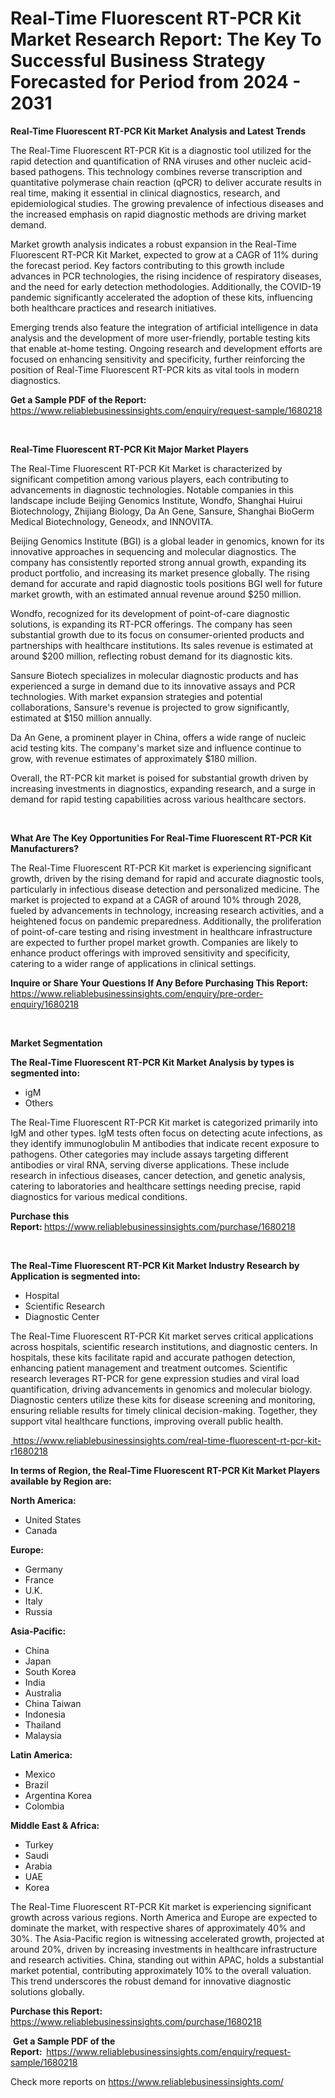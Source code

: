 <p><h1>Real-Time Fluorescent RT-PCR Kit Market Research Report: The Key To Successful Business Strategy Forecasted for Period from 2024 - 2031</h1></p><p><strong>Real-Time Fluorescent RT-PCR Kit Market Analysis and Latest Trends</strong></p>
<p><p>The Real-Time Fluorescent RT-PCR Kit is a diagnostic tool utilized for the rapid detection and quantification of RNA viruses and other nucleic acid-based pathogens. This technology combines reverse transcription and quantitative polymerase chain reaction (qPCR) to deliver accurate results in real time, making it essential in clinical diagnostics, research, and epidemiological studies. The growing prevalence of infectious diseases and the increased emphasis on rapid diagnostic methods are driving market demand. </p><p>Market growth analysis indicates a robust expansion in the Real-Time Fluorescent RT-PCR Kit Market, expected to grow at a CAGR of 11% during the forecast period. Key factors contributing to this growth include advances in PCR technologies, the rising incidence of respiratory diseases, and the need for early detection methodologies. Additionally, the COVID-19 pandemic significantly accelerated the adoption of these kits, influencing both healthcare practices and research initiatives. </p><p>Emerging trends also feature the integration of artificial intelligence in data analysis and the development of more user-friendly, portable testing kits that enable at-home testing. Ongoing research and development efforts are focused on enhancing sensitivity and specificity, further reinforcing the position of Real-Time Fluorescent RT-PCR kits as vital tools in modern diagnostics.</p></p>
<p><strong>Get a Sample PDF of the Report:&nbsp;</strong> <a href="https://www.reliablebusinessinsights.com/enquiry/request-sample/1680218?utm_campaign=1950&utm_medium=2&utm_source=Github&utm_content=ia&utm_term=28122024&utm_id=real-time-fluorescent-rt-pcr-kit">https://www.reliablebusinessinsights.com/enquiry/request-sample/1680218</a></p>
<p>&nbsp;</p>
<p><strong>Real-Time Fluorescent RT-PCR Kit Major Market Players</strong></p>
<p><p>The Real-Time Fluorescent RT-PCR Kit Market is characterized by significant competition among various players, each contributing to advancements in diagnostic technologies. Notable companies in this landscape include Beijing Genomics Institute, Wondfo, Shanghai Huirui Biotechnology, Zhijiang Biology, Da An Gene, Sansure, Shanghai BioGerm Medical Biotechnology, Geneodx, and INNOVITA.</p><p>Beijing Genomics Institute (BGI) is a global leader in genomics, known for its innovative approaches in sequencing and molecular diagnostics. The company has consistently reported strong annual growth, expanding its product portfolio, and increasing its market presence globally. The rising demand for accurate and rapid diagnostic tools positions BGI well for future market growth, with an estimated annual revenue around $250 million.</p><p>Wondfo, recognized for its development of point-of-care diagnostic solutions, is expanding its RT-PCR offerings. The company has seen substantial growth due to its focus on consumer-oriented products and partnerships with healthcare institutions. Its sales revenue is estimated at around $200 million, reflecting robust demand for its diagnostic kits.</p><p>Sansure Biotech specializes in molecular diagnostic products and has experienced a surge in demand due to its innovative assays and PCR technologies. With market expansion strategies and potential collaborations, Sansure's revenue is projected to grow significantly, estimated at $150 million annually.</p><p>Da An Gene, a prominent player in China, offers a wide range of nucleic acid testing kits. The company's market size and influence continue to grow, with revenue estimates of approximately $180 million. </p><p>Overall, the RT-PCR kit market is poised for substantial growth driven by increasing investments in diagnostics, expanding research, and a surge in demand for rapid testing capabilities across various healthcare sectors.</p></p>
<p>&nbsp;</p>
<p><strong>What Are The Key Opportunities For Real-Time Fluorescent RT-PCR Kit Manufacturers?</strong></p>
<p><p>The Real-Time Fluorescent RT-PCR Kit market is experiencing significant growth, driven by the rising demand for rapid and accurate diagnostic tools, particularly in infectious disease detection and personalized medicine. The market is projected to expand at a CAGR of around 10% through 2028, fueled by advancements in technology, increasing research activities, and a heightened focus on pandemic preparedness. Additionally, the proliferation of point-of-care testing and rising investment in healthcare infrastructure are expected to further propel market growth. Companies are likely to enhance product offerings with improved sensitivity and specificity, catering to a wider range of applications in clinical settings.</p></p>
<p><strong>Inquire or Share Your Questions If Any Before Purchasing This Report:</strong> <a href="https://www.reliablebusinessinsights.com/enquiry/pre-order-enquiry/1680218?utm_campaign=1950&utm_medium=2&utm_source=Github&utm_content=ia&utm_term=28122024&utm_id=real-time-fluorescent-rt-pcr-kit">https://www.reliablebusinessinsights.com/enquiry/pre-order-enquiry/1680218</a></p>
<p>&nbsp;</p>
<p><strong>Market Segmentation</strong></p>
<p><strong>The Real-Time Fluorescent RT-PCR Kit Market Analysis by types is segmented into:</strong></p>
<p><ul><li>igM</li><li>Others</li></ul></p>
<p><p>The Real-Time Fluorescent RT-PCR Kit market is categorized primarily into IgM and other types. IgM tests often focus on detecting acute infections, as they identify immunoglobulin M antibodies that indicate recent exposure to pathogens. Other categories may include assays targeting different antibodies or viral RNA, serving diverse applications. These include research in infectious diseases, cancer detection, and genetic analysis, catering to laboratories and healthcare settings needing precise, rapid diagnostics for various medical conditions.</p></p>
<p><strong>Purchase this Report:&nbsp;</strong><a href="https://www.reliablebusinessinsights.com/purchase/1680218?utm_campaign=1950&utm_medium=2&utm_source=Github&utm_content=ia&utm_term=28122024&utm_id=real-time-fluorescent-rt-pcr-kit">https://www.reliablebusinessinsights.com/purchase/1680218</a></p>
<p>&nbsp;</p>
<p><strong>The Real-Time Fluorescent RT-PCR Kit Market Industry Research by Application is segmented into:</strong></p>
<p><ul><li>Hospital</li><li>Scientific Research</li><li>Diagnostic Center</li></ul></p>
<p><p>The Real-Time Fluorescent RT-PCR Kit market serves critical applications across hospitals, scientific research institutions, and diagnostic centers. In hospitals, these kits facilitate rapid and accurate pathogen detection, enhancing patient management and treatment outcomes. Scientific research leverages RT-PCR for gene expression studies and viral load quantification, driving advancements in genomics and molecular biology. Diagnostic centers utilize these kits for disease screening and monitoring, ensuring reliable results for timely clinical decision-making. Together, they support vital healthcare functions, improving overall public health.</p></p>
<p><a href="https://www.reliablebusinessinsights.com/real-time-fluorescent-rt-pcr-kit-r1680218?utm_campaign=1950&utm_medium=2&utm_source=Github&utm_content=ia&utm_term=28122024&utm_id=real-time-fluorescent-rt-pcr-kit">&nbsp;https://www.reliablebusinessinsights.com/real-time-fluorescent-rt-pcr-kit-r1680218</a></p>
<p><strong>In terms of Region, the Real-Time Fluorescent RT-PCR Kit Market Players available by Region are:</strong></p>
<p>
    <p> <strong> North America: </strong>
        <ul>
            <li>United States</li>
            <li>Canada</li>
        </ul>
        </p> 
    <p> <strong> Europe: </strong>
        <ul>
            <li>Germany</li>
            <li>France</li>
            <li>U.K.</li>
            <li>Italy</li>
            <li>Russia</li>
        </ul>
        </p> 
    <p> <strong> Asia-Pacific: </strong>
        <ul>
            <li>China</li>
            <li>Japan</li>
            <li>South Korea</li>
            <li>India</li>
            <li>Australia</li>
            <li>China Taiwan</li>
            <li>Indonesia</li>
            <li>Thailand</li>
            <li>Malaysia</li>
        </ul>
        </p> 
    <p> <strong> Latin America: </strong>
        <ul>
            <li>Mexico</li>
            <li>Brazil</li>
            <li>Argentina Korea</li>
            <li>Colombia</li>
        </ul>
        </p> 
    <p> <strong> Middle East & Africa: </strong>
        <ul>
            <li>Turkey</li>
            <li>Saudi</li>
            <li>Arabia</li>
            <li>UAE</li>
            <li>Korea</li>
        </ul>
    </p>
    </p>
<p><p>The Real-Time Fluorescent RT-PCR Kit market is experiencing significant growth across various regions. North America and Europe are expected to dominate the market, with respective shares of approximately 40% and 30%. The Asia-Pacific region is witnessing accelerated growth, projected at around 20%, driven by increasing investments in healthcare infrastructure and research activities. China, standing out within APAC, holds a substantial market potential, contributing approximately 10% to the overall valuation. This trend underscores the robust demand for innovative diagnostic solutions globally.</p></p>
<p><strong>Purchase this Report: </strong><a href="https://www.reliablebusinessinsights.com/purchase/1680218?utm_campaign=1950&utm_medium=2&utm_source=Github&utm_content=ia&utm_term=28122024&utm_id=real-time-fluorescent-rt-pcr-kit">https://www.reliablebusinessinsights.com/purchase/1680218</a></p>
<p>&nbsp;<strong>Get a Sample PDF of the Report:&nbsp;&nbsp;</strong><a href="https://www.reliablebusinessinsights.com/enquiry/request-sample/1680218?utm_campaign=1950&utm_medium=2&utm_source=Github&utm_content=ia&utm_term=28122024&utm_id=real-time-fluorescent-rt-pcr-kit">https://www.reliablebusinessinsights.com/enquiry/request-sample/1680218</a></p>
<p><strong></strong></p>
<p>Check more reports on <a href="https://www.reliablebusinessinsights.com/?utm_campaign=1950&utm_medium=2&utm_source=Github&utm_content=ia&utm_term=28122024&utm_id=real-time-fluorescent-rt-pcr-kit">https://www.reliablebusinessinsights.com/</a></p>